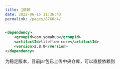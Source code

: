 ```yaml
---
title: 🧬依赖
date: 2022-06-15 11:36:43
permalink: /pages/8760c4/
---
```


```xml
<dependency>
	<groupId>com.yomahub</groupId>
    <artifactId>liteflow-core</artifactId>
	<version>2.8.0</version>
</dependency>
```
为稳定版本，目前jar包已上传中央仓库，可以直接依赖到